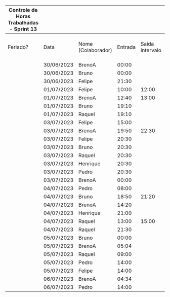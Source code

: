 | Controle de Horas Trabalhadas - Sprint 13 |  |  |  |  |  |  |  |  |  |  |
| --- | --- | --- | --- | --- | --- | --- | --- | --- | --- | --- |
| Feriado? | Data | Nome (Colaborador) | Entrada | Saída intervalo | Retorno intervalo | Saída | Total horas |  | Nome (Colaborador) | Total horas do sprint |
|  | 30/06/2023 | BrenoA | 00:00 |  |  | 01:10 | 1:10:00 |  | BrenoA | 13:01 |
|  | 30/06/2023 | Bruno | 00:00 |  |  | 01:10 | 1:10:00 |  | Bruno | 09:12 |
|  | 30/06/2023 | Felipe | 21:30 |  |  | 23:59 | 2:29:00 |  | Felipe | 11:39 |
|  | 01/07/2023 | Felipe | 10:00 | 12:00 | 12:30 | 16:40 | 6:10:00 |  | Henrique | 02:50 |
|  | 01/07/2023 | BrenoA | 12:40 | 13:00 | 19:10 | 20:40 | 1:50:00 |  | Limírio | 00:00 |
|  | 01/07/2023 | Bruno | 19:10 |  |  | 20:40 | 1:30:00 |  | Pedro | 02:40 |
|  | 01/07/2023 | Raquel | 19:10 |  |  | 20:40 | 1:30:00 |  | Raquel | 08:29 |
|  | 03/07/2023 | Felipe | 15:00 |  |  | 16:30 | 1:30:00 |  |  |  |
|  | 03/07/2023 | BrenoA | 19:50 | 22:30 | 23:56 | 23:59 | 2:43:00 |  |  |  |
|  | 03/07/2023 | Felipe | 20:30 |  |  | 21:00 | 0:30:00 |  |  |  |
|  | 03/07/2023 | Bruno | 20:30 |  |  | 21:00 | 0:30:00 |  |  |  |
|  | 03/07/2023 | Raquel | 20:30 |  |  | 21:00 | 0:30:00 |  |  |  |
|  | 03/07/2023 | Henrique | 20:30 |  |  | 22:20 | 1:50:00 |  |  |  |
|  | 03/07/2023 | Pedro | 20:30 |  |  | 21:00 | 0:30:00 |  |  |  |
|  | 03/07/2023 | BrenoA | 00:00 |  |  | 00:46 | 0:46:00 |  |  |  |
|  | 04/07/2023 | Pedro | 08:00 |  |  | 08:30 | 0:30:00 |  |  |  |
|  | 04/07/2023 | Bruno | 18:50 | 21:20 | 22:10 | 23:59 | 4:19:00 |  |  |  |
|  | 04/07/2023 | BrenoA | 14:20 |  |  | 15:10 | 0:50:00 |  |  |  |
|  | 04/07/2023 | Henrique | 21:00 |  |  | 22:00 | 1:00:00 |  |  |  |
|  | 04/07/2023 | Raquel | 13:00 | 15:00 | 19:00 | 20:00 | 3:00:00 |  |  |  |
|  | 04/07/2023 | Raquel | 21:30 |  |  | 23:59 | 2:29:00 |  |  |  |
|  | 05/07/2023 | Bruno | 00:00 |  |  | 01:43 | 1:43:00 |  |  |  |
|  | 05/07/2023 | BrenoA | 05:04 |  |  | 06:00 | 0:56:00 |  |  |  |
|  | 05/07/2023 | Raquel | 09:00 |  |  | 10:00 | 1:00:00 |  |  |  |
|  | 05/07/2023 | Pedro | 14:00 |  |  | 15:00 | 1:00:00 |  |  |  |
|  | 05/07/2023 | Felipe | 14:00 |  |  | 15:00 | 1:00:00 |  |  |  |
|  | 06/07/2023 | BrenoA | 04:34 |  |  | 09:20 | 4:46:00 |  |  |  |
|  | 06/07/2023 | Pedro | 14:00 |  |  | 14:40 | 0:40:00 |  |  |  |

